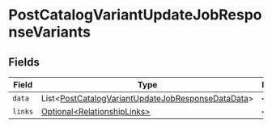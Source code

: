 # PostCatalogVariantUpdateJobResponseVariants


## Fields

| Field                                                                                                                        | Type                                                                                                                         | Required                                                                                                                     | Description                                                                                                                  |
| ---------------------------------------------------------------------------------------------------------------------------- | ---------------------------------------------------------------------------------------------------------------------------- | ---------------------------------------------------------------------------------------------------------------------------- | ---------------------------------------------------------------------------------------------------------------------------- |
| `data`                                                                                                                       | List\<[PostCatalogVariantUpdateJobResponseDataData](../../models/components/PostCatalogVariantUpdateJobResponseDataData.md)> | :heavy_minus_sign:                                                                                                           | N/A                                                                                                                          |
| `links`                                                                                                                      | [Optional\<RelationshipLinks>](../../models/components/RelationshipLinks.md)                                                 | :heavy_minus_sign:                                                                                                           | N/A                                                                                                                          |